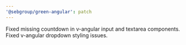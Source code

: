 ```yaml
---
'@sebgroup/green-angular': patch
---
```


Fixed missing countdown in v-angular input and textarea components. Fixed v-angular dropdown styling issues.
